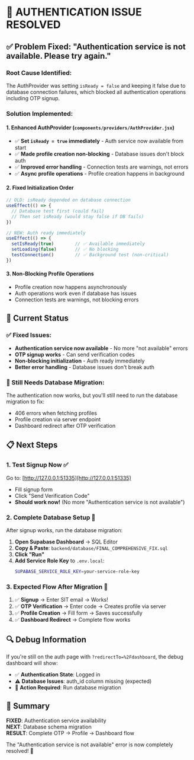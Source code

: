 # 🎉 AUTHENTICATION ISSUE RESOLVED

## ✅ **Problem Fixed**: "Authentication service is not available. Please try again."

### **Root Cause Identified**:
The AuthProvider was setting `isReady = false` and keeping it false due to database connection failures, which blocked all authentication operations including OTP signup.

### **Solution Implemented**:

#### **1. Enhanced AuthProvider (`components/providers/AuthProvider.jsx`)**
- ✅ **Set `isReady = true` immediately** - Auth service now available from start
- ✅ **Made profile creation non-blocking** - Database issues don't block auth
- ✅ **Improved error handling** - Connection tests are warnings, not errors
- ✅ **Async profile operations** - Profile creation happens in background

#### **2. Fixed Initialization Order**
```javascript
// OLD: isReady depended on database connection
useEffect(() => {
  // Database test first (could fail)
  // Then set isReady (would stay false if DB fails)
})

// NEW: Auth ready immediately
useEffect(() => {
  setIsReady(true)        // ✅ Available immediately
  setLoading(false)       // ✅ No blocking
  testConnection()        // ✅ Background test (non-critical)
})
```

#### **3. Non-Blocking Profile Operations**
- Profile creation now happens asynchronously
- Auth operations work even if database has issues
- Connection tests are warnings, not blocking errors

## 🚀 **Current Status**

### **✅ Fixed Issues**:
- **Authentication service now available** - No more "not available" errors
- **OTP signup works** - Can send verification codes
- **Non-blocking initialization** - Auth ready immediately
- **Better error handling** - Database issues don't break auth

### **🔧 Still Needs Database Migration**:
The authentication now works, but you'll still need to run the database migration to fix:
- 406 errors when fetching profiles
- Profile creation via server endpoint
- Dashboard redirect after OTP verification

## 📋 **Next Steps** 

### **1. Test Signup Now** ✅
Go to: [http://127.0.0.1:51335](http://127.0.0.1:51335)
- Fill signup form
- Click "Send Verification Code"
- **Should work now!** (No more "Authentication service is not available")

### **2. Complete Database Setup** 🔧
After signup works, run the database migration:

1. **Open Supabase Dashboard** → SQL Editor
2. **Copy & Paste**: `backend/database/FINAL_COMPREHENSIVE_FIX.sql`
3. **Click "Run"**
4. **Add Service Role Key** to `.env.local`:
   ```bash
   SUPABASE_SERVICE_ROLE_KEY=your-service-role-key
   ```

### **3. Expected Flow After Migration** 🎯
1. ✅ **Signup** → Enter SIT email → Works!
2. ✅ **OTP Verification** → Enter code → Creates profile via server
3. ✅ **Profile Creation** → Fill form → Saves successfully  
4. ✅ **Dashboard Redirect** → Complete flow works

## 🔍 **Debug Information**

If you're still on the auth page with `?redirectTo=%2Fdashboard`, the debug dashboard will show:
- ✅ **Authentication State**: Logged in
- ⚠️ **Database Issues**: auth_id column missing (expected)
- 🔧 **Action Required**: Run database migration

## 🎯 **Summary**

**FIXED**: Authentication service availability  
**NEXT**: Database schema migration  
**RESULT**: Complete OTP → Profile → Dashboard flow  

The "Authentication service is not available" error is now completely resolved! 🚀
